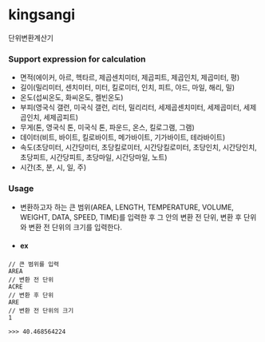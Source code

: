 # kingsangi
단위변환계산기  

### Support expression for calculation  
- 면적(에이커, 아르, 헥타르, 제곱센치미터, 제곱피트, 제곱인치, 제곱미터, 평)  
- 길이(밀리미터, 센치미터, 미터, 킬로미터, 인치, 피트, 야드, 마일, 해리, 밀)  
- 온도(섭씨온도, 화씨온도, 켈빈온도)  
- 부피(영국식 갤런, 미국식 갤런, 리터, 밀리리터, 세제곱센치미터, 세제곱미터, 세제곱인치, 세제곱피트)  
- 무게(톤, 영국식 톤, 미국식 톤, 파운드, 온스, 킬로그램, 그램)  
- 데이터(비트, 바이트, 킬로바이트, 메가바이트, 기가바이트, 테라바이트)  
- 속도(초당미터, 시간당미터, 초당킬로미터, 시간당킬로미터, 초당인치, 시간당인치, 초당피트, 시간당피트, 초당마일, 시간당마일, 노트)  
- 시간(초, 분, 시, 일, 주)  
  
### Usage  
- 변환하고자 하는 큰 범위(AREA, LENGTH, TEMPERATURE, VOLUME, WEIGHT, DATA, SPEED, TIME)를 입력한 후 그 안의 변환 전 단위, 변환 후 단위와 변환 전 단위의 크기를 입력한다.  
- #### ex
```  
// 큰 범위를 입력  
AREA  
// 변환 전 단위  
ACRE  
// 변환 후 단위  
ARE
// 변환 전 단위의 크기  
1  
  
>>> 40.468564224  
```

